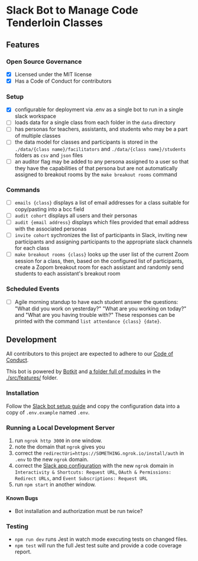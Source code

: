 # Slack Bot to Manage Code Tenderloin Classes

## Features

### Open Source Governance

- [x] Licensed under the MIT license
- [x] Has a Code of Conduct for contributors

### Setup
- [x] configurable for deployment via .env as a single bot to run in a single slack workspace
- [ ] loads data for a single class from each folder in the `data` directory
- [ ] has personas for teachers, assistants, and students who may be a part of multiple classes
- [ ] the data model for classes and participants is stored in the `./data/{class name}/facilitators` and `./data/{class name}/students` folders as `csv` and `json` files
- [ ] an auditor flag may be added to any persona assigned to a user so that they have the capabilities of that persona but are not automatically assigned to breakout rooms by the `make breakout rooms` command

### Commands
- [ ] `emails {class}` displays a list of email addresses for a class suitable for copy/pasting into a bcc field
- [ ] `audit cohort` displays all users and their personas
- [ ] `audit {email address}` displays which files provided that email address with the associated personas
- [ ] `invite cohort` sychronizes the list of participants in Slack, inviting new participants and assigning participants to the appropriate slack channels for each class
- [ ] `make breakout rooms {class}` looks up the user list of the current Zoom session for a class, then, based on the configured list of participants, create a Zopom breakout room for each assistant and randomly send students to each assistant's breakout room 

### Scheduled Events
- [ ] Agile morning standup to have each student answer the questions: "What did you work on yesterday?" "What are you working on today?" and "What are you having trouble with?"  These responses can be printed with the command `list attendance {class} {date}`.

## Development

All contributors to this project are expected to adhere to our [Code of Conduct](./CODE_OF_CONDUCT.md).

This bot is powered by [Botkit](https://botkit.ai/docs/v4) and [a folder full of modules](https://botkit.ai/docs/v4/core.html#organize-your-bot-code) in the [./src/features/](./src/features/) folder.

### Installation

Follow the [Slack bot setup guide](https://botkit.ai/docs/v4/provisioning/slack-events-api.html) and copy the configuration data into a copy of `.env.example` named `.env`.

### Running a Local Development Server

1. run `ngrok http 3000` in one window.
1. note the domain that `ngrok` gives you
2. correct the `redirectUri=https://SOMETHING.ngrok.io/install/auth` in `.env` to the new `ngrok` domain.
3. correct the [Slack app configuration](https://api.slack.com/apps) with the new `ngrok` domain in `Interactivity & Shortcuts: Request URL`, `OAuth & Permissions: Redirect URLs`, and `Event Subscriptions: Request URL`
3. run `npm start` in another window.

#### Known Bugs

* Bot installation and authorization must be run twice?

### Testing

* `npm run dev` runs Jest in watch mode executing tests on changed files.  
* `npm test` will run the full Jest test suite and provide a code coverage report.